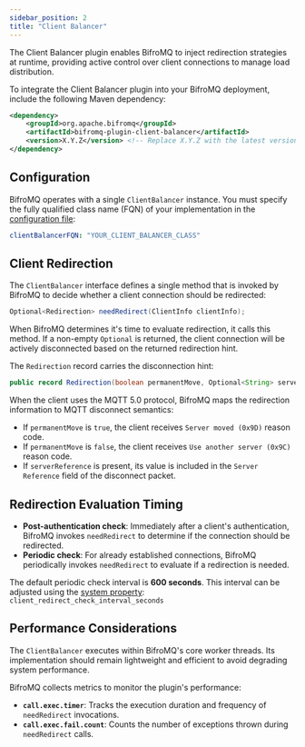 ```yaml
---
sidebar_position: 2
title: "Client Balancer"
---
```


The Client Balancer plugin enables BifroMQ to inject redirection strategies at runtime, providing active control over client connections to manage load distribution.

To integrate the Client Balancer plugin into your BifroMQ deployment, include the following Maven dependency:

```xml
<dependency>
    <groupId>org.apache.bifromq</groupId>
    <artifactId>bifromq-plugin-client-balancer</artifactId>
    <version>X.Y.Z</version> <!-- Replace X.Y.Z with the latest version number -->
</dependency>
```

## Configuration

BifroMQ operates with a single `ClientBalancer` instance. You must specify the fully qualified class name (FQN) of your implementation in the [configuration file](../admin_guide/configuration/config_file_manual.md):

```yaml
clientBalancerFQN: "YOUR_CLIENT_BALANCER_CLASS"
```

## Client Redirection

The `ClientBalancer` interface defines a single method that is invoked by BifroMQ to decide whether a client connection should be redirected:

```java
Optional<Redirection> needRedirect(ClientInfo clientInfo);
```

When BifroMQ determines it's time to evaluate redirection, it calls this method. If a non-empty `Optional` is returned, the client connection will be actively disconnected based on the returned redirection hint.

The `Redirection` record carries the disconnection hint:

```java
public record Redirection(boolean permanentMove, Optional<String> serverReference) { }
```

When the client uses the MQTT 5.0 protocol, BifroMQ maps the redirection information to MQTT disconnect semantics:

- If `permanentMove` is `true`, the client receives `Server moved (0x9D)` reason code.
- If `permanentMove` is `false`, the client receives `Use another server (0x9C)` reason code.
- If `serverReference` is present, its value is included in the `Server Reference` field of the disconnect packet.

## Redirection Evaluation Timing

- **Post-authentication check**: Immediately after a client's authentication, BifroMQ invokes `needRedirect` to determine if the connection should be redirected.
- **Periodic check**: For already established connections, BifroMQ periodically invokes `needRedirect` to evaluate if a redirection is needed.

The default periodic check interval is **600 seconds**. This interval can be adjusted using the [system property](../admin_guide/configuration/bifromq_sys_props.md): `client_redirect_check_interval_seconds`

## Performance Considerations

The `ClientBalancer` executes within BifroMQ's core worker threads. Its implementation should remain lightweight and efficient to avoid degrading system performance.

BifroMQ collects metrics to monitor the plugin's performance:

- **`call.exec.timer`**: Tracks the execution duration and frequency of `needRedirect` invocations.
- **`call.exec.fail.count`**: Counts the number of exceptions thrown during `needRedirect` calls.
